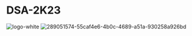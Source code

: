 # DSA-2K23
![logo-white](https://github.com/NipunPalliyaguru/DSA-2K23/assets/99266866/bd670fb7-a5c7-4fb2-a0df-60fe52abe739)
![289051574-55caf4e6-4b0c-4689-a51a-930258a926bd](https://github.com/NipunPalliyaguru/DSA-2K23/assets/99266866/f591cdd8-2a37-433b-8b66-e3fa38370d82)
